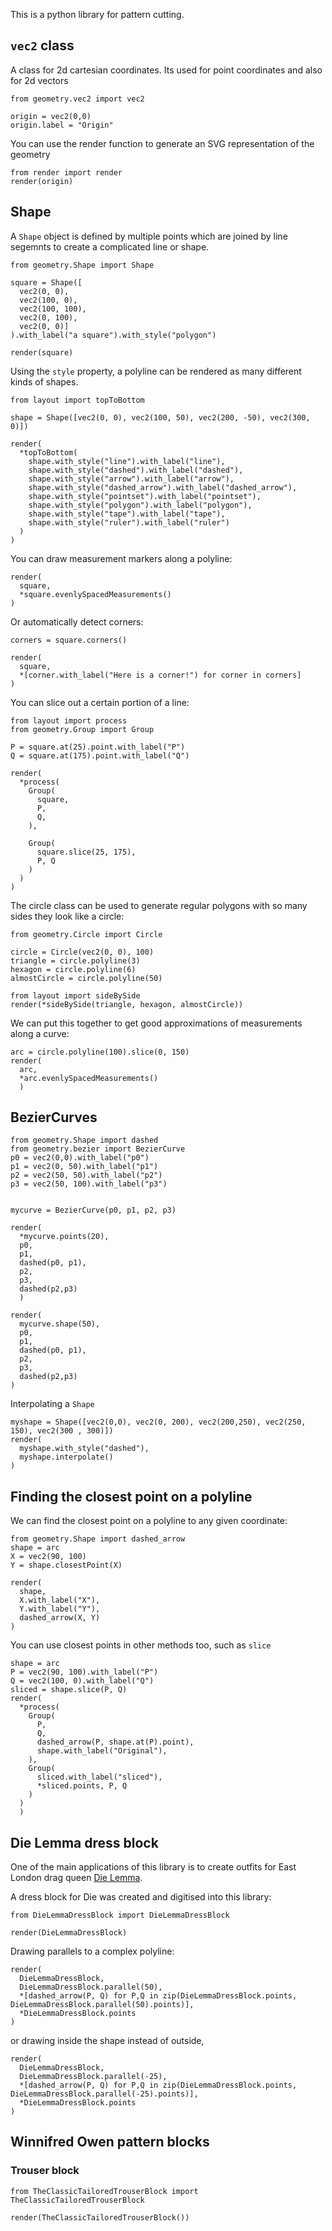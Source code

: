 
This is a python library for pattern cutting.

## `vec2` class

A class for 2d cartesian coordinates. Its used for point coordinates and also for 2d vectors

```code
from geometry.vec2 import vec2

origin = vec2(0,0)
origin.label = "Origin"

```

You can use the render function to generate an SVG representation of the geometry

```code
from render import render
render(origin)
```

## Shape

A `Shape` object is defined by multiple points which are joined by line segemnts to create a complicated line or shape.

```code
from geometry.Shape import Shape

square = Shape([
  vec2(0, 0), 
  vec2(100, 0), 
  vec2(100, 100), 
  vec2(0, 100), 
  vec2(0, 0)]
).with_label("a square").with_style("polygon")

render(square)
```

Using the `style` property, a polyline can be rendered as many different kinds of shapes.

```code
from layout import topToBottom

shape = Shape([vec2(0, 0), vec2(100, 50), vec2(200, -50), vec2(300, 0)])

render(
  *topToBottom(
    shape.with_style("line").with_label("line"),
    shape.with_style("dashed").with_label("dashed"),
    shape.with_style("arrow").with_label("arrow"),
    shape.with_style("dashed_arrow").with_label("dashed_arrow"),
    shape.with_style("pointset").with_label("pointset"),
    shape.with_style("polygon").with_label("polygon"),
    shape.with_style("tape").with_label("tape"),
    shape.with_style("ruler").with_label("ruler")
  )
)
```

You can draw measurement markers along a polyline:

```code
render(
  square, 
  *square.evenlySpacedMeasurements()
)
```

Or automatically detect corners:
```code
corners = square.corners()

render(
  square,
  *[corner.with_label("Here is a corner!") for corner in corners]
)
```

You can slice out a certain portion of a line:
```code
from layout import process
from geometry.Group import Group

P = square.at(25).point.with_label("P")
Q = square.at(175).point.with_label("Q")

render(
  *process(
    Group(
      square,
      P,
      Q,
    ),

    Group(
      square.slice(25, 175),
      P, Q
    )
  )
)
```

The circle class can be used to generate regular polygons with so many sides they look like a circle:

```code
from geometry.Circle import Circle

circle = Circle(vec2(0, 0), 100)
triangle = circle.polyline(3)
hexagon = circle.polyline(6)
almostCircle = circle.polyline(50)

from layout import sideBySide
render(*sideBySide(triangle, hexagon, almostCircle))
```

We can put this together to get good approximations of measurements along a curve:
```code
arc = circle.polyline(100).slice(0, 150)
render(
  arc,
  *arc.evenlySpacedMeasurements()
  )
```

## BezierCurves

```code
from geometry.Shape import dashed
from geometry.bezier import BezierCurve
p0 = vec2(0,0).with_label("p0")
p1 = vec2(0, 50).with_label("p1")
p2 = vec2(50, 50).with_label("p2")
p3 = vec2(50, 100).with_label("p3")


mycurve = BezierCurve(p0, p1, p2, p3)

render(
  *mycurve.points(20),
  p0,
  p1, 
  dashed(p0, p1),
  p2,
  p3,
  dashed(p2,p3)
  )
```

```code
render(
  mycurve.shape(50),
  p0,
  p1, 
  dashed(p0, p1),
  p2,
  p3,
  dashed(p2,p3)
)
```

Interpolating a `Shape`

```code
myshape = Shape([vec2(0,0), vec2(0, 200), vec2(200,250), vec2(250, 150), vec2(300 , 300)])
render(
  myshape.with_style("dashed"),
  myshape.interpolate()
)
```

## Finding the closest point on a polyline
We can find the closest point on a polyline to any given coordinate:
```code
from geometry.Shape import dashed_arrow
shape = arc
X = vec2(90, 100)
Y = shape.closestPoint(X)

render(
  shape,
  X.with_label("X"),
  Y.with_label("Y"),
  dashed_arrow(X, Y)
)
```

You can use closest points in other methods too, such as `slice`

```code
shape = arc
P = vec2(90, 100).with_label("P")
Q = vec2(100, 0).with_label("Q")
sliced = shape.slice(P, Q)
render(
  *process(
    Group(
      P,
      Q,
      dashed_arrow(P, shape.at(P).point),
      shape.with_label("Original"), 
    ),
    Group(
      sliced.with_label("sliced"), 
      *sliced.points, P, Q
    )
  )
  )
```


## Die Lemma dress block

One of the main applications of this library is to create outfits for East London drag queen [Die Lemma](https://www.instagram.com/die.lemma/).

A dress block for Die was created and digitised into this library:

```code
from DieLemmaDressBlock import DieLemmaDressBlock

render(DieLemmaDressBlock)
```

Drawing parallels to a complex polyline:

```code
render(
  DieLemmaDressBlock,
  DieLemmaDressBlock.parallel(50),
  *[dashed_arrow(P, Q) for P,Q in zip(DieLemmaDressBlock.points, DieLemmaDressBlock.parallel(50).points)],
  *DieLemmaDressBlock.points
)
```

or drawing inside the shape instead of outside,

```code
render(
  DieLemmaDressBlock,
  DieLemmaDressBlock.parallel(-25),
  *[dashed_arrow(P, Q) for P,Q in zip(DieLemmaDressBlock.points, DieLemmaDressBlock.parallel(-25).points)],
  *DieLemmaDressBlock.points
)
```

## Winnifred Owen pattern blocks

### Trouser block

```code
from TheClassicTailoredTrouserBlock import TheClassicTailoredTrouserBlock

render(TheClassicTailoredTrouserBlock())
```
